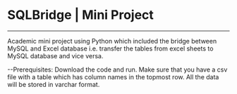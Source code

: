 # SQLBridge | Mini Project
---------------------------------------------------

Academic mini project using Python which included the bridge between MySQL and Excel database i.e. transfer the tables from excel sheets to MySQL database and vice versa.

--Prerequisites:
Download the code and run. 
Make sure that you have a csv file with a table which has column names in the topmost row.
All the data will be stored in varchar format.
